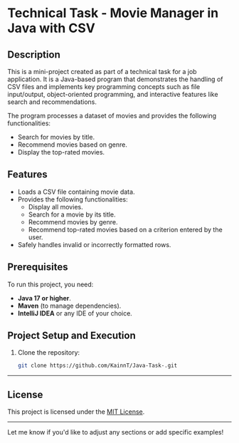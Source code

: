 # Technical Task - Movie Manager in Java with CSV

## Description

This is a mini-project created as part of a technical task for a job application. It is a Java-based program that demonstrates the handling of CSV files and implements key programming concepts such as file input/output, object-oriented programming, and interactive features like search and recommendations.

The program processes a dataset of movies and provides the following functionalities:
- Search for movies by title.
- Recommend movies based on genre.
- Display the top-rated movies.

## Features

- Loads a CSV file containing movie data.
- Provides the following functionalities:
  - Display all movies.
  - Search for a movie by its title.
  - Recommend movies by genre.
  - Recommend top-rated movies based on a criterion entered by the user.
- Safely handles invalid or incorrectly formatted rows.

## Prerequisites

To run this project, you need:

- **Java 17 or higher**.
- **Maven** (to manage dependencies).
- **IntelliJ IDEA** or any IDE of your choice.

## Project Setup and Execution

1. Clone the repository:
   ```bash
   git clone https://github.com/KainnT/Java-Task-.git
   ```
---

## **License**
This project is licensed under the [MIT License](LICENSE).

---

Let me know if you'd like to adjust any sections or add specific examples!
